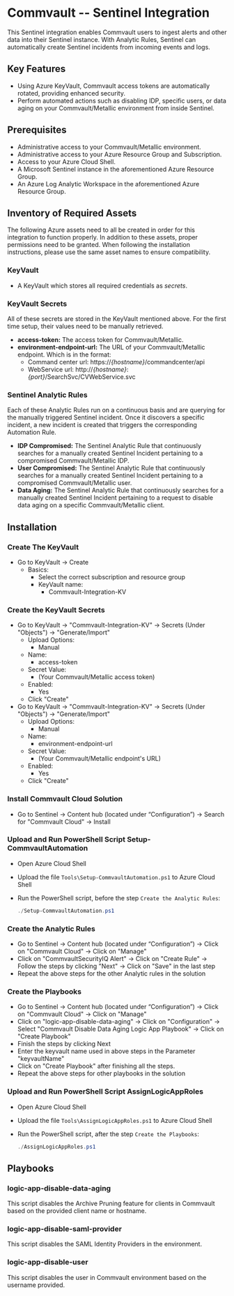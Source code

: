 # Commvault -- Sentinel Integration

This Sentinel integration enables Commvault users to ingest alerts and other data into their Sentinel instance. With Analytic Rules, Sentinel can automatically create Sentinel incidents from incoming events and logs.

## Key Features

- Using Azure KeyVault, Commvault access tokens are automatically rotated, providing enhanced security.
- Perform automated actions such as disabling IDP, specific users, or data aging on your Commvault/Metallic environment from inside Sentinel.

## Prerequisites

- Administrative access to your Commvault/Metallic environment.
- Administrative access to your Azure Resource Group and Subscription.
- Access to your Azure Cloud Shell.
- A Microsoft Sentinel instance in the aforementioned Azure Resource Group.
- An Azure Log Analytic Workspace in the aforementioned Azure Resource Group.

## Inventory of Required Assets

The following Azure assets need to all be created in order for this integration to function properly. In addition to these assets, proper permissions need to be granted. When following the installation instructions, please use the same asset names to ensure compatibility.

### KeyVault

- A KeyVault which stores all required credentials as *secrets*.

### KeyVault Secrets

All of these secrets are stored in the KeyVault mentioned above. For the first time setup, their values need to be manually retrieved.

- **access-token:** The access token for Commvault/Metallic.
- **environment-endpoint-url:** The URL of your Commvault/Metallic endpoint. Which is in the format:
  - Command center url: https://*{hostname}*/commandcenter/api
  - WebService url: http://*{hostname}*:*{port}*/SearchSvc/CVWebService.svc

### Sentinel Analytic Rules

Each of these Analytic Rules run on a continuous basis and are querying for the manually triggered Sentinel incident. Once it discovers a specific incident, a new incident is created that triggers the corresponding Automation Rule.

- **IDP Compromised:** The Sentinel Analytic Rule that continuously searches for a manually created Sentinel Incident pertaining to a compromised Commvault/Metallic IDP.
- **User Compromised:** The Sentinel Analytic Rule that continuously searches for a manually created Sentinel Incident pertaining to a compromised Commvault/Metallic user.
- **Data Aging:** The Sentinel Analytic Rule that continuously searches for a manually created Sentinel Incident pertaining to a request to disable data aging on a specific Commvault/Metallic client.

## Installation

### Create The KeyVault

- Go to KeyVault -> Create
  - Basics:
    - Select the correct subscription and resource group
    - KeyVault name:
      - Commvault-Integration-KV

### Create the KeyVault Secrets

- Go to KeyVault -> "Commvault-Integration-KV" -> Secrets (Under "Objects") -> "Generate/Import"
  - Upload Options:
    - Manual
  - Name:
    - access-token
  - Secret Value:
    - (Your Commvault/Metallic access token)
  - Enabled:
    - Yes
  - Click "Create"
- Go to KeyVault -> "Commvault-Integration-KV" -> Secrets (Under "Objects") -> "Generate/Import"
  - Upload Options:
    - Manual
  - Name:
    - environment-endpoint-url
  - Secret Value:
    - (Your Commvault/Metallic endpoint's URL)
  - Enabled:
    - Yes
  - Click "Create"

### Install Commvault Cloud Solution

- Go to Sentinel -> Content hub (located under “Configuration”) -> Search for "Commvault Cloud" -> Install

### Upload and Run PowerShell Script Setup-CommvaultAutomation

- Open Azure Cloud Shell
- Upload the file `Tools\Setup-CommvaultAutomation.ps1` to Azure Cloud Shell
- Run the PowerShell script, before the step `Create the Analytic Rules`:

  ```powershell
  ./Setup-CommvaultAutomation.ps1
    ```

### Create the Analytic Rules

- Go to Sentinel -> Content hub (located under “Configuration”) -> Click on "Commvault Cloud" -> Click on "Manage"
- Click on "CommvaultSecurityIQ Alert" -> Click on "Create Rule" -> Follow the steps by clicking "Next" -> Click on "Save" in the last step
- Repeat the above steps for the other Analytic rules in the solution

### Create the Playbooks

- Go to Sentinel -> Content hub (located under “Configuration”) -> Click on "Commvault Cloud" -> Click on "Manage"
- Click on "logic-app-disable-data-aging" -> Click on "Configuration" -> Select "Commvault Disable Data Aging Logic App Playbook" -> Click on "Create Playbook"
- Finish the steps by clicking Next
- Enter the keyvault name used in above steps in the Parameter "keyvaultName"
- Click on "Create Playbook" after finishing all the steps.
- Repeat the above steps for other playbooks in the solution

### Upload and Run PowerShell Script AssignLogicAppRoles

- Open Azure Cloud Shell
- Upload the file `Tools\AssignLogicAppRoles.ps1` to Azure Cloud Shell
- Run the PowerShell script, after the step `Create the Playbooks`:

  ```powershell
  ./AssignLogicAppRoles.ps1
    ```

## Playbooks

### logic-app-disable-data-aging

This script disables the Archive Pruning feature for clients in Commvault based on the provided client name or hostname.

### logic-app-disable-saml-provider

This script disables the SAML Identity Providers in the environment.

### logic-app-disable-user

This script disables the user in Commvault environment based on the username provided.

